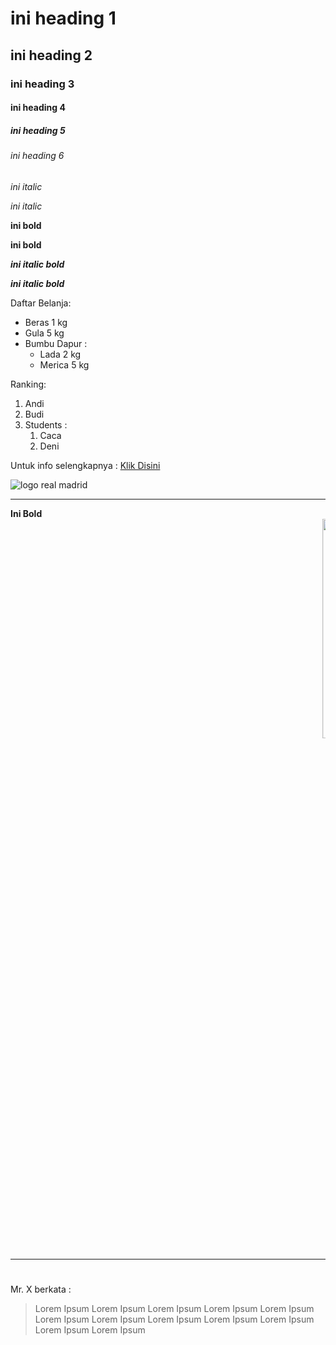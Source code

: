 # ini heading 1
## ini heading 2
### ini heading 3
#### ini heading 4
##### ini heading 5
###### ini heading 6

*ini italic*

_ini italic_

**ini bold**

__ini bold__

__*ini italic bold*__

_**ini italic bold**_

Daftar Belanja:
-   Beras 1 kg
-   Gula 5 kg
-   Bumbu Dapur :
    -   Lada 2 kg
    -   Merica 5 kg

Ranking:
1. Andi
2. Budi
1. Students :
    1. Caca
    1. Deni

Untuk info selengkapnya : [Klik Disini](https://www.google.com/)

![logo real madrid](https://upload.wikimedia.org/wikipedia/id/thumb/8/8b/Real_Madrid_Club_de_F%C3%BAtbol.png/175px-Real_Madrid_Club_de_F%C3%BAtbol.png)
<hr>
<b>Ini Bold</b>

<marquee>
<img alt="logo pssi" src="https://upload.wikimedia.org/wikipedia/id/thumb/8/8b/Real_Madrid_Club_de_F%C3%BAtbol.png/175px-Real_Madrid_Club_de_F%C3%BAtbol.png" width="30%">
</marquee>

 <hr>

 #

Mr. X berkata : 
 >  Lorem Ipsum Lorem Ipsum Lorem Ipsum Lorem Ipsum Lorem Ipsum Lorem Ipsum Lorem Ipsum Lorem Ipsum Lorem Ipsum Lorem Ipsum Lorem Ipsum Lorem Ipsum
